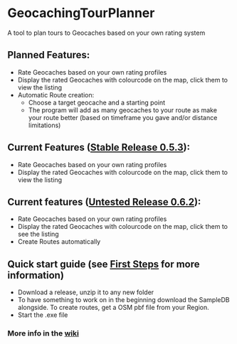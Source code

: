 # GeocachingTourPlanner
A tool to plan tours to Geocaches based on your own rating system

## Planned Features:
* Rate Geocaches based on your own rating profiles
* Display the rated Geocaches with colourcode on the map, click them to view the listing
* Automatic Route creation:
  * Choose a target geocache and a starting point
  * The program will add as many geocaches to your route as make your route better (based on timeframe you gave and/or distance limitations)
 
## Current Features ([Stable Release 0.5.3](https://github.com/pingurus/GeocachingTourPlanner/releases/tag/0.5.3)):
* Rate Geocaches based on your own rating profiles
* Display the rated Geocaches with colourcode on the map, click them to view the listing

## Current features ([Untested Release 0.6.2](https://github.com/pingurus/GeocachingTourPlanner/releases/tag/0.6.2)):
* Rate Geocaches based on your own rating profiles
* Display the rated Geocaches with colourcode on the map, click them to see the listing
* Create Routes automatically

## Quick start guide (see [First Steps](https://github.com/pingurus/GeocachingTourPlanner/wiki/First-Steps) for more information)
* Download a release, unzip it to any new folder
* To have something to work on in the beginning download the SampleDB alongside. To create routes, get a OSM pbf file from your Region.
* Start the .exe file

### More info in the [wiki](https://github.com/pingurus/GeocachingTourPlanner/wiki)
